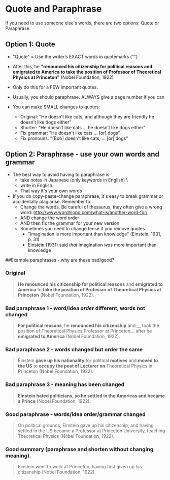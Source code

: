 # Quote and Paraphrase

If you need to use someone else's words, there are two options: Quote or Paraphrase.
 
## Option 1: Quote
* "Quote" = Use the writer’s EXACT words in quotemarks ("")
* After this, he __"__renounced his citizenship for political reasons and emigrated to America to take the position of Professor of Theoretical Physics at Princeton__"__ (Nobel Foundation, 1922)
* Only do this for a FEW important quotes.
* Usually, you should paraphrase. ALWAYS give a page number if you can

* You can make SMALL changes to quotes:
    * Original: "He doesn’t like cats, and although they are friendly he doesn’t like dogs either"
    * Shorter: "He doesn’t like cats ... he doesn’t like dogs either"
    * Fix grammar: "He doesn't like cats ... [or] dogs"
    * Fix pronouns: "[Bob] doesn't like cats, ... [or] dogs"
 
## Option 2: Paraphrase - use your own words and grammar


* The best way to avoid having to paraphrase is 
    * take notes in Japanese (only keywords in English) \
    * write in English. 
    * That way it's your own words
* If you do copy-paste-change paraphrase, it's easy to break grammar or accidentally plagiarise. Remember to:
    * Change the words. Be careful of thesaurus, they often give a wrong word: http://www.wordhippo.com/what-is/another-word-for/
    * AND change the word order
    * AND then fix the grammar for your new version
    * Sometimes you need to change tense if you remove quotes
        * "Imagination is more important than knowledge" (Einstein, 1931, p. 31)
        * Einstein (1931) said _that_ imagination _was_ more important than knowledge


##Example paraphrases - why are these bad/good?
### Original
>__He renounced his citizenship__ __for political reasons__ and __emigrated to America__ to __take the position of Professor of Theoretical Physics at Princeton__ (Nobel Foundation, 1922).

### Bad paraphrase 1 - word/idea _order_ different, words not changed
>__For political reasons__, he __renounced his citizenship__ and __ took the position of Theoretical Physics Professor at Princeton__ after he __emigrated to America__ (Nobel Foundation, 1922).

### Bad paraphrase 2 - words changed but order the same
>Einstein __gave up his nationality__ for political __motives__ and __moved to the US__ to __occupy the post of Lecturer on__ Theoretical Physics in Princeton (Nobel Foundation, 1922).

### Bad paraphrase 3 - meaning has been changed
>__Einstein hated politicians, so he settled in the Americas and became a Prince__ (Nobel Foundation, 1922).

### Good paraphrase - words/idea order/grammar changed
>On political grounds, Einstein gave up his citizenship, and having settled in the US became a Professor at Princeton University, teaching Theoretical Physics (Nobel Foundation, 1922).

### Good summary (paraphrase and shorten without changing meaning). 
>Einstein went to work at Princeton, having first given up his citizenship (Nobel Foundation, 1922).

